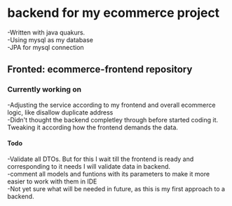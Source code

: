 # backend for my ecommerce project
-Written with java quakurs.  
-Using mysql as my database  
-JPA for mysql connection  

## Fronted: ecommerce-frontend repository

### Currently working on
-Adjusting the service according to my frontend and overall ecommerce logic, like disallow duplicate address  
-Didn't thought the backend completley through before started coding it. Tweaking it according how the frontend demands the data. 

#### Todo
-Validate all DTOs. But for this I wait till the frontend is ready and corresponding to it needs I will validate data in backend.  
-comment all models and funtions with its parameters to make it more easier to work with them in IDE  
-Not yet sure what will be needed in future, as this is my first approach to a backend.  
